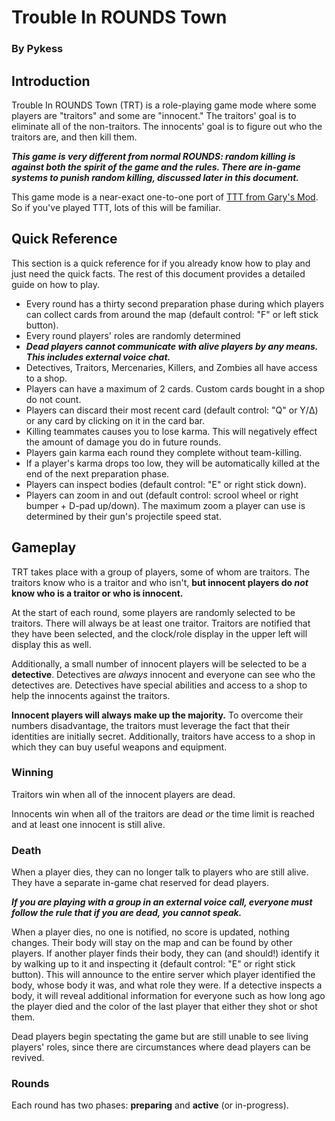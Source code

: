 # Trouble In ROUNDS Town
### By Pykess
<script type='text/javascript' src='https://storage.ko-fi.com/cdn/widget/Widget_2.js'></script><script type='text/javascript'>kofiwidget2.init('Support Pykess', '#29abe0', 'T6T07ZLK5');kofiwidget2.draw();</script>

## Introduction

Trouble In ROUNDS Town (TRT) is a role-playing game mode where some players are "traitors" and some are "innocent." The traitors' goal is to eliminate all of the non-traitors. The innocents' goal is to figure out who the traitors are, and then kill them.

***This game is very different from normal ROUNDS: random killing is against both the spirit of the game and the rules. There are in-game systems to punish random killing, discussed later in this document.***

This game mode is a near-exact one-to-one port of [TTT from Gary's Mod](https://www.troubleinterroristtown.com/). So if you've played TTT, lots of this will be familiar.

## Quick Reference

This section is a quick reference for if you already know how to play and just need the quick facts. The rest of this document provides a detailed guide on how to play.

- Every round has a thirty second preparation phase during which players can collect cards from around the map (default control: "F" or left stick button).
- Every round players' roles are randomly determined
- **_Dead players cannot communicate with alive players by any means. This includes external voice chat._**
- Detectives, Traitors, Mercenaries, Killers, and Zombies all have access to a shop.
- Players can have a maximum of 2 cards. Custom cards bought in a shop do not count.
- Players can discard their most recent card (default control: "Q" or Y/Δ) or any card by clicking on it in the card bar.
- Killing teammates causes you to lose karma. This will negatively effect the amount of damage you do in future rounds.
- Players gain karma each round they complete without team-killing.
- If a player's karma drops too low, they will be automatically killed at the end of the next preparation phase.
- Players can inspect bodies (default control: "E" or right stick down).
- Players can zoom in and out (default control: scrool wheel or right bumper + D-pad up/down). The maximum zoom a player can use is determined by their gun's projectile speed stat.


## Gameplay

TRT takes place with a group of players, some of whom are traitors. The traitors know who is a traitor and who isn't, **but innocent players do *not* know who is a traitor or who is innocent.**

At the start of each round, some players are randomly selected to be traitors. There will always be at least one traitor. Traitors are notified that they have been selected, and the clock/role display in the upper left will display this as well.

Additionally, a small number of innocent players will be selected to be a **detective**. Detectives are _always_ innocent and everyone can see who the detectives are. Detectives have special abilities and access to a shop to help the innocents against the traitors.

**Innocent players will always make up the majority.** To overcome their numbers disadvantage, the traitors must leverage the fact that their identities are initially secret. Additionally, traitors have access to a shop in which they can buy useful weapons and equipment.


### Winning

Traitors win when all of the innocent players are dead.

Innocents win when all of the traitors are dead _or_ the time limit is reached and at least one innocent is still alive.

### Death

When a player dies, they can no longer talk to players who are still alive. They have a separate in-game chat reserved for dead players.

***If you are playing with a group in an external voice call, everyone must follow the rule that if you are dead, you cannot speak.***

When a player dies, no one is notified, no score is updated, nothing changes. Their body will stay on the map and can be found by other players. If another player finds their body, they can (and should!) identify it by walking up to it and inspecting it (default control: "E" or right stick button). This will announce to the entire server which player identified the body, whose body it was, and what role they were. If a detective inspects a body, it will reveal additional information for everyone such as how long ago the player died and the color of the last player that either they shot or shot them.

Dead players begin spectating the game but are still unable to see living players' roles, since there are circumstances where dead players can be revived.

### Rounds

Each round has two phases: **preparing** and **active** (or in-progress).

